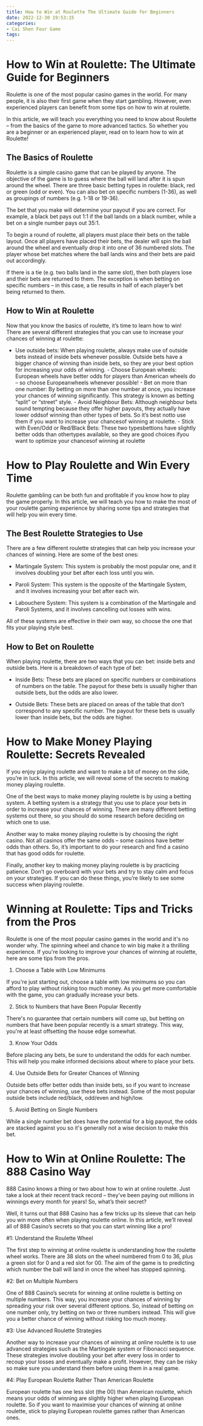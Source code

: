 ```yaml
---
title: How to Win at Roulette The Ultimate Guide for Beginners
date: 2022-12-30 19:53:15
categories:
- Cai Shen Four Game
tags:
---
```



#  How to Win at Roulette: The Ultimate Guide for Beginners

Roulette is one of the most popular casino games in the world. For many people, it is also their first game when they start gambling. However, even experienced players can benefit from some tips on how to win at roulette.

In this article, we will teach you everything you need to know about Roulette – from the basics of the game to more advanced tactics. So whether you are a beginner or an experienced player, read on to learn how to win at Roulette!

## The Basics of Roulette

Roulette is a simple casino game that can be played by anyone. The objective of the game is to guess where the ball will land after it is spun around the wheel. There are three basic betting types in roulette: black, red or green (odd or even). You can also bet on specific numbers (1-36), as well as groupings of numbers (e.g. 1-18 or 19-36).

The bet that you make will determine your payout if you are correct. For example, a black bet pays out 1:1 if the ball lands on a black number, while a bet on a single number pays out 35:1.

To begin a round of roulette, all players must place their bets on the table layout. Once all players have placed their bets, the dealer will spin the ball around the wheel and eventually drop it into one of 36 numbered slots. The player whose bet matches where the ball lands wins and their bets are paid out accordingly.

If there is a tie (e.g. two balls land in the same slot), then both players lose and their bets are returned to them. The exception is when betting on specific numbers – in this case, a tie results in half of each player’s bet being returned to them.

## How to Win at Roulette

Now that you know the basics of roulette, it’s time to learn how to win! There are several different strategies that you can use to increase your chances of winning at roulette:

- Use outside bets: When playing roulette, always make use of outside bets instead of inside bets whenever possible. Outside bets have a bigger chance of winning than inside bets, so they are your best option for increasing your odds of winning. - Choose European wheels: European wheels have better odds for players than American wheels do – so choose Europeanwheels whenever possible! - Bet on more than one number: By betting on more than one number at once, you increase your chances of winning significantly. This strategy is known as betting “split” or “street” style. - Avoid Neighbour Bets: Although neighbour bets sound tempting because they offer higher payouts, they actually have lower oddsof winning than other types of bets. So it’s best notto use them if you want to increase your chancesof winning at roulette. - Stick with Even/Odd or Red/Black Bets: These two typesbettions have slightly better odds than othertypes available, so they are good choices ifyou want to optimize your chancesof winning at roulette

#  How to Play Roulette and Win Every Time

Roulette gambling can be both fun and profitable if you know how to play the game properly. In this article, we will teach you how to make the most of your roulette gaming experience by sharing some tips and strategies that will help you win every time.

## The Best Roulette Strategies to Use

There are a few different roulette strategies that can help you increase your chances of winning. Here are some of the best ones:

* Martingale System: This system is probably the most popular one, and it involves doubling your bet after each loss until you win.

* Paroli System: This system is the opposite of the Martingale System, and it involves increasing your bet after each win.

* Labouchere System: This system is a combination of the Martingale and Paroli Systems, and it involves cancelling out losses with wins.

All of these systems are effective in their own way, so choose the one that fits your playing style best.

## How to Bet on Roulette

When playing roulette, there are two ways that you can bet: inside bets and outside bets. Here is a breakdown of each type of bet:

* Inside Bets: These bets are placed on specific numbers or combinations of numbers on the table. The payout for these bets is usually higher than outside bets, but the odds are also lower.

* Outside Bets: These bets are placed on areas of the table that don’t correspond to any specific number. The payout for these bets is usually lower than inside bets, but the odds are higher.

#  How to Make Money Playing Roulette: Secrets Revealed

If you enjoy playing roulette and want to make a bit of money on the side, you’re in luck. In this article, we will reveal some of the secrets to making money playing roulette.

One of the best ways to make money playing roulette is by using a betting system. A betting system is a strategy that you use to place your bets in order to increase your chances of winning. There are many different betting systems out there, so you should do some research before deciding on which one to use.

Another way to make money playing roulette is by choosing the right casino. Not all casinos offer the same odds – some casinos have better odds than others. So, it’s important to do your research and find a casino that has good odds for roulette.

Finally, another key to making money playing roulette is by practicing patience. Don’t go overboard with your bets and try to stay calm and focus on your strategies. If you can do these things, you’re likely to see some success when playing roulette.

#  Winning at Roulette: Tips and Tricks from the Pros

Roulette is one of the most popular casino games in the world and it's no wonder why. The spinning wheel and chance to win big make it a thrilling experience. If you're looking to improve your chances of winning at roulette, here are some tips from the pros.

1. Choose a Table with Low Minimums

If you're just starting out, choose a table with low minimums so you can afford to play without risking too much money. As you get more comfortable with the game, you can gradually increase your bets.

2. Stick to Numbers that have Been Popular Recently

There's no guarantee that certain numbers will come up, but betting on numbers that have been popular recently is a smart strategy. This way, you're at least offsetting the house edge somewhat.

3. Know Your Odds

Before placing any bets, be sure to understand the odds for each number. This will help you make informed decisions about where to place your bets.

4. Use Outside Bets for Greater Chances of Winning

Outside bets offer better odds than inside bets, so if you want to increase your chances of winning, use these bets instead. Some of the most popular outside bets include red/black, odd/even and high/low.

5. Avoid Betting on Single Numbers

While a single number bet does have the potential for a big payout, the odds are stacked against you so it's generally not a wise decision to make this bet.

#  How to Win at Online Roulette: The 888 Casino Way

888 Casino knows a thing or two about how to win at online roulette. Just take a look at their recent track record – they’ve been paying out millions in winnings every month for years! So, what’s their secret?

Well, it turns out that 888 Casino has a few tricks up its sleeve that can help you win more often when playing roulette online. In this article, we’ll reveal all of 888 Casino’s secrets so that you can start winning like a pro!

#1: Understand the Roulette Wheel

The first step to winning at online roulette is understanding how the roulette wheel works. There are 38 slots on the wheel numbered from 0 to 36, plus a green slot for 0 and a red slot for 00. The aim of the game is to predicting which number the ball will land in once the wheel has stopped spinning.

#2: Bet on Multiple Numbers

One of 888 Casino’s secrets for winning at online roulette is betting on multiple numbers. This way, you increase your chances of winning by spreading your risk over several different options. So, instead of betting on one number only, try betting on two or three numbers instead. This will give you a better chance of winning without risking too much money.

#3: Use Advanced Roulette Strategies

Another way to increase your chances of winning at online roulette is to use advanced strategies such as the Martingale system or Fibonacci sequence. These strategies involve doubling your bet after every loss in order to recoup your losses and eventually make a profit. However, they can be risky so make sure you understand them before using them in a real game.

#4: Play European Roulette Rather Than American Roulette

European roulette has one less slot (the 00) than American roulette, which means your odds of winning are slightly higher when playing European roulette. So if you want to maximise your chances of winning at online roulette, stick to playing European roulette games rather than American ones.